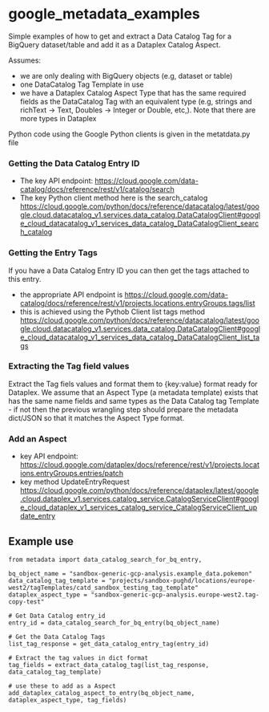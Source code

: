 # google_metadata_examples

Simple examples of how to get and extract a Data Catalog Tag for a BigQuery dataset/table and add it as a Dataplex Catalog Aspect.

Assumes:

- we are only dealing with BigQuery objects (e.g, dataset or table)
- one DataCatalog Tag Template in use
- we have a Dataplex Catalog Aspect Type that has the same required fields as the DataCatalog Tag with an equivalent type (e.g, strings and richText → Text,  Doubles → Integer or Double, etc,). Note that there are more types in Dataplex

Python code using the Google Python clients is given in the metatdata.py file

### Getting the Data Catalog Entry ID
- The key API  endpoint: https://cloud.google.com/data-catalog/docs/reference/rest/v1/catalog/search
- The key Python client method here is the search_catalog  https://cloud.google.com/python/docs/reference/datacatalog/latest/google.cloud.datacatalog_v1.services.data_catalog.DataCatalogClient#google_cloud_datacatalog_v1_services_data_catalog_DataCatalogClient_search_catalog

### Getting the Entry Tags
If you have a Data Catalog Entry ID you can then get the tags attached to this entry.

- the appropriate API endpoint is https://cloud.google.com/data-catalog/docs/reference/rest/v1/projects.locations.entryGroups.tags/list
- this is achieved using the Pythob Client list tags method https://cloud.google.com/python/docs/reference/datacatalog/latest/google.cloud.datacatalog_v1.services.data_catalog.DataCatalogClient#google_cloud_datacatalog_v1_services_data_catalog_DataCatalogClient_list_tags

### Extracting the Tag field values
Extract the Tag fiels values and format them to {key:value} format ready for Dataplex. 
We assume that an Aspect Type (a metadata template) exists that has the same name fields and same types as the Data Catalog tag Template - if not then the previous wrangling step should prepare the metadata dict/JSON so that it matches the Aspect Type format.

### Add an Aspect

- key API endpoint:  https://cloud.google.com/dataplex/docs/reference/rest/v1/projects.locations.entryGroups.entries/patch
- key method UpdateEntryRequest https://cloud.google.com/python/docs/reference/dataplex/latest/google.cloud.dataplex_v1.services.catalog_service.CatalogServiceClient#google_cloud_dataplex_v1_services_catalog_service_CatalogServiceClient_update_entry


## Example use

```
from metadata import data_catalog_search_for_bq_entry, 

bq_object_name = "sandbox-generic-gcp-analysis.example_data.pokemon"
data_catalog_tag_template = "projects/sandbox-pughd/locations/europe-west2/tagTemplates/catd_sandbox_testing_tag_template"
dataplex_aspect_type = "sandbox-generic-gcp-analysis.europe-west2.tag-copy-test"

# Get Data Catalog entry_id
entry_id = data_catalog_search_for_bq_entry(bq_object_name)

# Get the Data Catalog Tags
list_tag_response = get_data_catalog_entry_tag(entry_id)
 
# Extract the tag values in dict format
tag_fields = extract_data_catalog_tag(list_tag_response, data_catalog_tag_template)
 
# use these to add as a Aspect
add_dataplex_catalog_aspect_to_entry(bq_object_name, dataplex_aspect_type, tag_fields)


```
